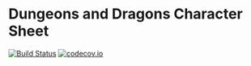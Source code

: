 Dungeons and Dragons Character Sheet
=============
[![Build Status](https://travis-ci.org/achappell/dungeonsanddragonscharactersheet.png?branch=develop)](https://travis-ci.org/achappell/dungeonsanddragonscharactersheet)
[![codecov.io](https://codecov.io/github/achappell/dungeonsanddragonscharactersheet/coverage.svg?branch=develop)](https://codecov.io/github/achappell/dungeonsanddragonscharactersheet?branch=develop)
